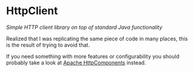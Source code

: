 # HttpClient

_Simple HTTP client library on top of standard Java functionality_

Realized that I was replicating the same piece of code in many places, this is the result of trying to avoid that.

If you need something with more features or configurability you should probably take a look at [Apache HttpComponents](http://hc.apache.org/) instead.
